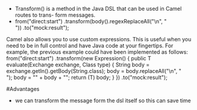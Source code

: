 * Transform() is a method in the Java DSL that can be used in Camel routes to trans- form messages. 
* from("direct:start")
.transform(body().regexReplaceAll("\n", "<br/>"))
.to("mock:result");


Camel also allows you to use custom expressions. This is useful when you need to be in full control and have Java code at your fingertips. For example, the previous example could have been implemented as follows:
from("direct:start")
.transform(new Expression() {
        public <T> T evaluate(Exchange exchange, Class<T> type) { String body = exchange.getIn().getBody(String.class); body = body.replaceAll("\n", "<br/>");
        body = "<body>" + body + "</body>";
        return (T) body;
        }
        })
.to("mock:result");

#Advantages 
* we can transform the message form the dsl itself so this can save time
